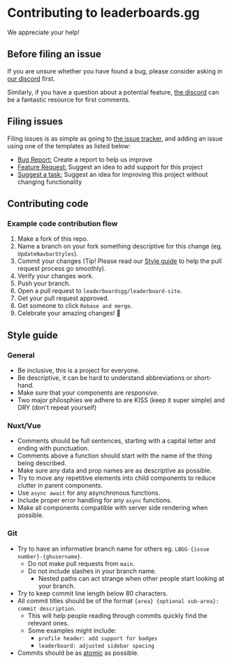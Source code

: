 # Contributing to leaderboards.gg

We appreciate your help!

## Before filing an issue

If you are unsure whether you have found a bug, please consider asking in [our discord](https://discord.gg/TZvfau25Vb) first.

Similarly, if you have a question about a potential feature, [the discord](https://discord.gg/TZvfau25Vb) can be a fantastic resource for first comments.

## Filing issues

Filing issues is as simple as going to [the issue tracker](https://github.com/leaderboardsgg/leaderboard-site/issues), and adding an issue using one of the templates as listed below:

- [Bug Report:](https://github.com/leaderboardsgg/leaderboard-site/issues/new?assignees=&labels=bug%2Cneeds+triage&template=bug_report.yml&title=Bug%3A+%7Bshort+description%7D) Create a report to help us improve
- [Feature Request:](https://github.com/leaderboardsgg/leaderboard-site/issues/new?assignees=&labels=enhancement%2Cneeds+triage&template=feature_request.yml&title=Feature+Request%3A+%7Bshort+description%7D) Suggest an idea to add support for this project
- [Suggest a task:](https://github.com/leaderboardsgg/leaderboard-site/issues/new?assignees=&labels=needs+triage&template=suggest_a_task.yml&title=Task%3A+%7Bshort+description%7D) Suggest an idea for improving this project without changing functionality

## Contributing code

### Example code contribution flow

1. Make a fork of this repo.
1. Name a branch on your fork something descriptive for this change (eg. `UpdateNavbarStyles`).
1. Commit your changes (Tip! Please read our [Style guide](#style-guide) to help the pull request process go smoothly).
1. Verify your changes work.
1. Push your branch.
1. Open a pull request to `leaderboardsgg/leaderboard-site`.
1. Get your pull request approved.
1. Get someone to click `Rebase and merge`.
1. Celebrate your amazing changes! 🎉

## Style guide

### General

- Be inclusive, this is a project for everyone.
- Be descriptive, it can be hard to understand abbreviations or short-hand.
- Make sure that your components are _responsive_.
- Two major philosphies we adhere to are KISS (keep it super simple) and DRY (don't repeat yourself)

### Nuxt/Vue

- Comments should be full sentences, starting with a capital letter and ending with punctuation.
- Comments above a function should start with the name of the thing being described.
- Make sure any data and prop names are as descriptive as possible.
- Try to move any repetitive elements into child components to reduce clutter in parent components.
- Use `async await` for any asynchronous functions.
- Include proper error handling for any `async` functions.
- Make all components compatible with server side rendering when possible.

### Git

- Try to have an informative branch name for others eg. `LBGG-{issue number}-{ghusername}`.
  - Do not make pull requests from `main`.
  - Do not include slashes in your branch name.
    - Nested paths can act strange when other people start looking at your branch.
- Try to keep commit line length below 80 characters.
- All commit titles should be of the format `{area} {optional sub-area}: commit description`.
  - This will help people reading through commits quickly find the relevant ones.
  - Some examples might include:
    - `profile header: add support for badges`
    - `leaderboard: adjusted sidebar spacing`
- Commits should be as [atomic](https://www.freshconsulting.com/insights/blog/atomic-commits/) as possible.
